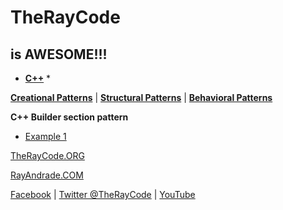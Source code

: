 # TheRayCode
## is AWESOME!!!

* **[C++](../README.md)** * 

**[Creational Patterns](../README.md)** | **[Structural Patterns](../Structural/README.md)** | **[Behavioral Patterns](./Behavioral/README.md)**


**C++ Builder section pattern**

* [Example 1](./BR1/README.md)


[TheRayCode.ORG](https://www.TheRayCode.org)

[RayAndrade.COM](https://www.RayAndrade.com)


[Facebook](https://www.facebook.com/TheRayCode/) | [Twitter @TheRayCode](https://www.twitter.com/TheRayCode/) | [YouTube](https://www.youtube.com/AndradeRay/)

